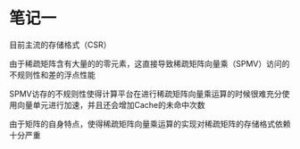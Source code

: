 # 笔记一

目前主流的存储格式（CSR）



由于稀疏矩阵含有大量的的零元素，这直接导致稀疏矩阵向量乘（SPMV）访问的不规则性和差的浮点性能



SPMV访存的不规则性使得计算平台在进行稀疏矩阵向量乘运算的时候很难充分使用向量单元进行加速，并且还会增加Cache的未命中次数



由于矩阵的自身特点，使得稀疏矩阵向量乘运算的实现对稀疏矩阵的存储格式依赖十分严重


